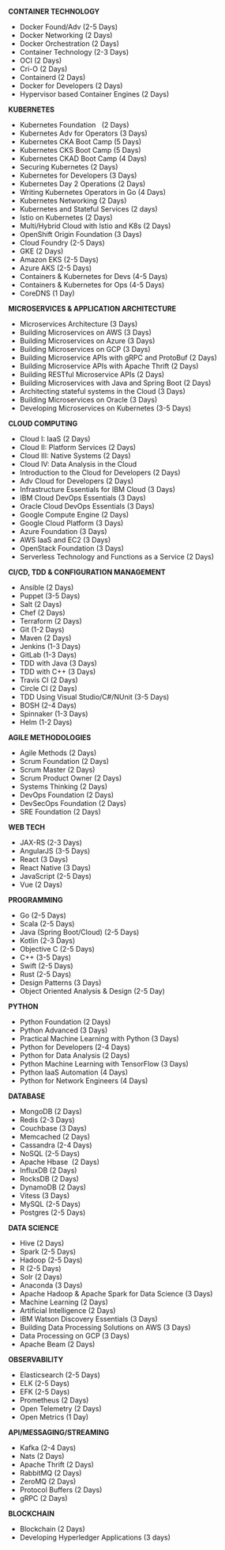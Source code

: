**CONTAINER TECHNOLOGY**
- Docker Found/Adv (2-5 Days)
- Docker Networking (2 Days)
- Docker Orchestration (2 Days)
- Container Technology (2-3 Days)
- OCI (2 Days)
- Cri-O (2 Days)
- Containerd (2 Days)
- Docker for Developers (2 Days)
- Hypervisor based Container Engines (2 Days)

**KUBERNETES**
- Kubernetes Foundation   (2 Days)
- Kubernetes Adv for Operators (3 Days)
- Kubernetes CKA Boot Camp (5 Days)
- Kubernetes CKS Boot Camp (5 Days)
- Kubernetes CKAD Boot Camp (4 Days)
- Securing Kubernetes (2 Days)
- Kubernetes for Developers (3 Days)
- Kubernetes Day 2 Operations (2 Days)
- Writing Kubernetes Operators in Go (4 Days)
- Kubernetes Networking (2 Days)
- Kubernetes and Stateful Services (2 days)
- Istio on Kubernetes (2 Days)
- Multi/Hybrid Cloud with Istio and K8s (2 Days)
- OpenShift Origin Foundation (3 Days)
- Cloud Foundry (2-5 Days)
- GKE (2 Days)
- Amazon EKS (2-5 Days)
- Azure AKS (2-5 Days)
- Containers & Kubernetes for Devs (4-5 Days)
- Containers & Kubernetes for Ops (4-5 Days)
- CoreDNS (1 Day)

**MICROSERVICES & APPLICATION ARCHITECTURE**
- Microservices Architecture (3 Days)
- Building Microservices on AWS (3 Days)
- Building Microservices on Azure (3 Days)
- Building Microservices on GCP (3 Days)
- Building Microservice APIs with gRPC and ProtoBuf (2 Days)
- Building Microservice APIs with Apache Thrift (2 Days)
- Building RESTful Microservice APIs (2 Days)
- Building Microservices with Java and Spring Boot (2 Days)
- Architecting stateful systems in the Cloud (3 Days)
- Building Microservices on Oracle (3 Days)
- Developing Microservices on Kubernetes (3-5 Days)

**CLOUD COMPUTING**
- Cloud I: IaaS (2 Days)
- Cloud II: Platform Services (2 Days)
- Cloud III: Native Systems (2 Days)
- Cloud IV: Data Analysis in the Cloud
- Introduction to the Cloud for Developers (2 Days)
- Adv Cloud for Developers (2 Days)
- Infrastructure Essentials for IBM Cloud (3 Days)
- IBM Cloud DevOps Essentials (3 Days)
- Oracle Cloud DevOps Essentials (3 Days)
- Google Compute Engine (2 Days)
- Google Cloud Platform (3 Days)
- Azure Foundation (3 Days)
- AWS IaaS and EC2 (3 Days)
- OpenStack Foundation (3 Days)
- Serverless Technology and Functions as a Service (2 Days)

**CI/CD, TDD & CONFIGURATION MANAGEMENT**
- Ansible (2 Days)
- Puppet (3-5 Days)
- Salt (2 Days)
- Chef (2 Days)
- Terraform (2 Days)
- Git (1-2 Days)
- Maven (2 Days)
- Jenkins (1-3 Days)
- GitLab (1-3 Days)
- TDD with Java (3 Days)
- TDD with C++ (3 Days)
- Travis CI (2 Days)
- Circle CI (2 Days)
- TDD Using Visual Studio/C#/NUnit (3-5 Days)
- BOSH (2-4 Days)
- Spinnaker (1-3 Days)
- Helm (1-2 Days)

**AGILE METHODOLOGIES**
- Agile Methods (2 Days)
- Scrum Foundation (2 Days)
- Scrum Master (2 Days)
- Scrum Product Owner (2 Days)
- Systems Thinking (2 Days)
- DevOps Foundation (2 Days)
- DevSecOps Foundation (2 Days)
- SRE Foundation (2 Days)

**WEB TECH**
- JAX-RS (2-3 Days)
- AngularJS (3-5 Days)
- React (3 Days)
- React Native (3 Days)
- JavaScript (2-5 Days)
- Vue (2 Days)

**PROGRAMMING**
- Go (2-5 Days)
- Scala (2-5 Days)
- Java (Spring Boot/Cloud) (2-5 Days)
- Kotlin (2-3 Days)
- Objective C (2-5 Days)
- C++ (3-5 Days)
- Swift (2-5 Days)
- Rust (2-5 Days)
- Design Patterns (3 Days)
- Object Oriented Analysis & Design (2-5 Day)

**PYTHON**
- Python Foundation (2 Days)
- Python Advanced (3 Days)
- Practical Machine Learning with Python (3 Days)
- Python for Developers (2-4 Days)
- Python for Data Analysis (2 Days)
- Python Machine Learning with TensorFlow (3 Days)
- Python IaaS Automation (4 Days)
- Python for Network Engineers (4 Days)

**DATABASE**
- MongoDB (2 Days)
- Redis (2-3 Days)
- Couchbase (3 Days)
- Memcached (2 Days)
- Cassandra (2-4 Days)
- NoSQL (2-5 Days)
- Apache Hbase  (2 Days)
- InfluxDB (2 Days)
- RocksDB (2 Days)
- DynamoDB (2 Days)
- Vitess (3 Days)
- MySQL (2-5 Days)
- Postgres (2-5 Days)

**DATA SCIENCE**
- Hive (2 Days)
- Spark (2-5 Days)
- Hadoop (2-5 Days)
- R (2-5 Days)
- Solr (2 Days)
- Anaconda (3 Days)
- Apache Hadoop & Apache Spark for Data Science (3 Days)
- Machine Learning (2 Days)
- Artificial Intelligence (2 Days)
- IBM Watson Discovery Essentials (3 Days)
- Building Data Processing Solutions on AWS (3 Days)
- Data Processing on GCP (3 Days)
- Apache Beam (2 Days)

**OBSERVABILITY**
- Elasticsearch (2-5 Days)
- ELK (2-5 Days)
- EFK (2-5 Days)
- Prometheus (2 Days)
- Open Telemetry (2 Days)
- Open Metrics (1 Day)

**API/MESSAGING/STREAMING**
- Kafka (2-4 Days)
- Nats (2 Days)
- Apache Thrift (2 Days)
- RabbitMQ (2 Days)
- ZeroMQ (2 Days)
- Protocol Buffers (2 Days)
- gRPC (2 Days)

**BLOCKCHAIN**
- Blockchain (2 Days)
- Developing Hyperledger Applications (3 days)
